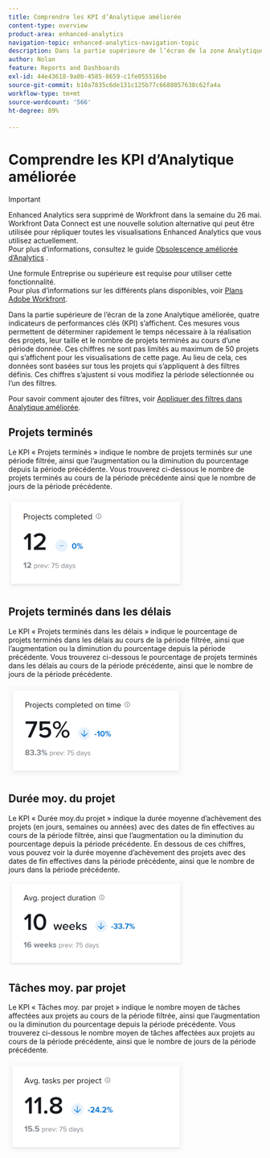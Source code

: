 ```yaml
---
title: Comprendre les KPI d’Analytique améliorée
content-type: overview
product-area: enhanced-analytics
navigation-topic: enhanced-analytics-navigation-topic
description: Dans la partie supérieure de l’écran de la zone Analytique améliorée, quatre indicateurs de performances clés (KPI) s’affichent. Ces mesures vous permettent de déterminer rapidement le temps nécessaire à la réalisation des projets, leur taille et le nombre de projets terminés au cours d’une période donnée. Ces chiffres ne sont pas limités au maximum de 50 projets qui s’affichent pour les visualisations de cette page. Au lieu de cela, ces données sont basées sur tous les projets qui s’appliquent à des filtres définis. Ces chiffres s’ajustent si vous modifiez la période sélectionnée ou l’un des filtres.
author: Nolan
feature: Reports and Dashboards
exl-id: 44e43618-9a0b-4585-8659-c1fe055516be
source-git-commit: b18a7835c6de131c125b77c6688057638c62fa4a
workflow-type: tm+mt
source-wordcount: '566'
ht-degree: 89%

---
```


# Comprendre les KPI d’Analytique améliorée

>[!IMPORTANT]
>
>Enhanced Analytics sera supprimé de Workfront dans la semaine du 26 mai. Workfront Data Connect est une nouvelle solution alternative qui peut être utilisée pour répliquer toutes les visualisations Enhanced Analytics que vous utilisez actuellement. <br>Pour plus d’informations, consultez le guide [Obsolescence améliorée d’Analytics](/help/quicksilver/product-announcements/announcements/enhanced-analytics-deprecation.md) .


Une formule Entreprise ou supérieure est requise pour utiliser cette fonctionnalité.\
Pour plus d’informations sur les différents plans disponibles, voir [Plans Adobe Workfront](https://business.adobe.com/products/workfront/pricing.html).

Dans la partie supérieure de l’écran de la zone Analytique améliorée, quatre indicateurs de performances clés (KPI) s’affichent. Ces mesures vous permettent de déterminer rapidement le temps nécessaire à la réalisation des projets, leur taille et le nombre de projets terminés au cours d’une période donnée. Ces chiffres ne sont pas limités au maximum de 50 projets qui s’affichent pour les visualisations de cette page. Au lieu de cela, ces données sont basées sur tous les projets qui s’appliquent à des filtres définis. Ces chiffres s’ajustent si vous modifiez la période sélectionnée ou l’un des filtres.

Pour savoir comment ajouter des filtres, voir [Appliquer des filtres dans Analytique améliorée](../enhanced-analytics/use-enhanced-analytics-filters.md).

## Projets terminés

Le KPI « Projets terminés » indique le nombre de projets terminés sur une période filtrée, ainsi que l’augmentation ou la diminution du pourcentage depuis la période précédente. Vous trouverez ci-dessous le nombre de projets terminés au cours de la période précédente ainsi que le nombre de jours de la période précédente.

![ Projets d’indicateurs de performance clés terminés ](assets/kpi-projects-completed-350x182.png)

## Projets terminés dans les délais

Le KPI « Projets terminés dans les délais » indique le pourcentage de projets terminés dans les délais au cours de la période filtrée, ainsi que l’augmentation ou la diminution du pourcentage depuis la période précédente. Vous trouverez ci-dessous le pourcentage de projets terminés dans les délais au cours de la période précédente, ainsi que le nombre de jours de la période précédente.

![Projets d’indicateurs de performance clés terminés dans les délais](assets/kpi-projects-completed-on-time-350x180.png)

## Durée moy. du projet

Le KPI « Durée moy.du projet » indique la durée moyenne d’achèvement des projets (en jours, semaines ou années) avec des dates de fin effectives au cours de la période filtrée, ainsi que l’augmentation ou la diminution du pourcentage depuis la période précédente. En dessous de ces chiffres, vous pouvez voir la durée moyenne d’achèvement des projets avec des dates de fin effectives dans la période précédente, ainsi que le nombre de jours dans la période précédente.

![Durée moyenne du projet basée sur les KPI](assets/kpi-avg.-project-duration-350x168.png)

## Tâches moy. par projet

Le KPI « Tâches moy. par projet » indique le nombre moyen de tâches affectées aux projets au cours de la période filtrée, ainsi que l’augmentation ou la diminution du pourcentage depuis la période précédente. Vous trouverez ci-dessous le nombre moyen de tâches affectées aux projets au cours de la période précédente, ainsi que le nombre de jours de la période précédente.

![KPI moyen des tâches par projet](assets/kpi-average-tasks-per-project-350x179.png)

